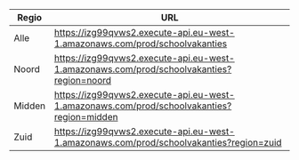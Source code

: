 | Regio  | URL                                                                                       |
| ------ | ----------------------------------------------------------------------------------------- |
| Alle   | https://izg99qvws2.execute-api.eu-west-1.amazonaws.com/prod/schoolvakanties               |
| Noord  | https://izg99qvws2.execute-api.eu-west-1.amazonaws.com/prod/schoolvakanties?region=noord  |
| Midden | https://izg99qvws2.execute-api.eu-west-1.amazonaws.com/prod/schoolvakanties?region=midden |
| Zuid   | https://izg99qvws2.execute-api.eu-west-1.amazonaws.com/prod/schoolvakanties?region=zuid   |
